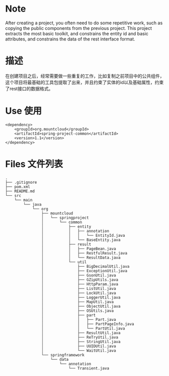 # Note
  After creating a project, you often need to do some repetitive work, such as copying the public components from the previous project. This project extracts the most basic toolkit, and constrains the entity id and basic attributes, and constrains the data of the rest interface format.
  
# 描述
  在创建项目之后，经常需要做一些重复的工作，比如复制之前项目中的公共组件，这个项目将最基础的工具包提取了出来，并且约束了实体的id以及基础属性，约束了rest接口的数据格式。
  
# Use 使用

```
<dependency>
	<groupId>org.mountcloud</groupId>
	<artifactId>spring-project-common</artifactId>
	<version>1.1</version>
</dependency>
```

# Files 文件列表

```
.
├── .gitignore
├── pom.xml
├── README.md
└── src
    └── main
        └── java
            └── org
                ├── mountcloud
                │   └── springproject
                │       └── common
                │           ├── entity 
                │           │   ├── annotation
                │           │   │   └── EntityId.java
                │           │   └── BaseEntity.java
                │           ├── result
                │           │   ├── PageBean.java
                │           │   ├── RestfulResult.java
                │           │   └── ResultData.java
                │           └── util
                │               ├── BigDecimalUtil.java
                │               ├── ExceptionUtil.java
                │               ├── GsonUtil.java
                │               ├── GZipUtils.java
                │               ├── HttpParam.java
                │               ├── ListUtil.java
                │               ├── LockUtil.java
                │               ├── LoggerUtil.java
                │               ├── MapUtil.java
                │               ├── ObjectUtil.java
                │               ├── OSUtils.java
                │               ├── part
                │               │   ├── Part.java
                │               │   ├── PartPageInfo.java
                │               │   └── PartUtil.java
                │               ├── ResultUtil.java
                │               ├── ReTryUtil.java
                │               ├── StringUtil.java
                │               ├── UUIDUtil.java
                │               └── WaitUtil.java
                └── springframework
                    └── data
                        └── annotation
                            └── Transient.java
```



